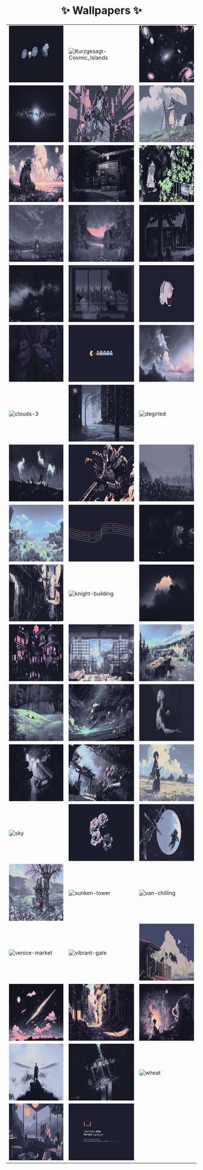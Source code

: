 <div align="center">
  <h1>✨ Wallpapers ✨</h1>

<table>
  <tr>
    <td>
      <img alt="Kurzgesagt-Asteroid_Miner_1" src="../Kurzgesagt-Asteroid_Miner_1.png" width="260" height="150"/>
    </td>
    <td>
      <img alt="Kurzgesagt-Cosmic_Islands" src="../Kurzgesagt-Cosmic_Islands.png" width="260" height="150"/>
    </td>
    <td>
      <img alt="Kurzgesagt-Galaxies" src="../Kurzgesagt-Galaxies.png" width="260" height="150"/>
    </td>
  </tr>
  <tr>
    <td>
      <img alt="Kurzgesagt-Galaxy_3" src="../Kurzgesagt-Galaxy_3.png" width="260" height="150"/>
    </td>
    <td>
      <img alt="Mocha-hald8-pinkish" src="../Mocha-hald8-pinkish.jpg" width="260" height="150"/>
    </td>
    <td>
      <img alt="The-Wind-Rises" src="../The-Wind-Rises.jpg" width="260" height="150"/>
    </td>
  </tr>
  <tr>
    <td>
      <img alt="astronaut" src="../astronaut.png" width="260" height="150"/>
    </td>
    <td>
      <img alt="basement" src="../basement.jpg" width="260" height="150"/>
    </td>
    <td>
      <img alt="beach-path" src="../beach-path.jpg" width="260" height="150"/>
    </td>
  </tr>
  <tr>
    <td>
      <img alt="cabin-4" src="../cabin-4.png" width="260" height="150"/>
    </td>
    <td>
      <img alt="cabin-5" src="../cabin-5.png" width="260" height="150"/>
    </td>
    <td>
      <img alt="cabin" src="../cabin.png" width="260" height="150"/>
    </td>
  </tr>
  <tr>
    <td>
      <img alt="car-wreck" src="../car-wreck.png" width="260" height="150"/>
    </td>
    <td>
      <img alt="cat-vibin" src="../cat-vibin.png" width="260" height="150"/>
    </td>
    <td>
      <img alt="cat_drink" src="../cat_drink.png" width="260" height="150"/>
    </td>
  </tr>
  <tr>
    <td>
      <img alt="cat_leaves" src="../cat_leaves.png" width="260" height="150"/>
    </td>
    <td>
      <img alt="cat_pacman" src="../cat_pacman.png" width="260" height="150"/>
    </td>
    <td>
      <img alt="clouds-3" src="../clouds-3.jpg" width="260" height="150"/>
    </td>
  </tr>
  <tr>
    <td>
      <img alt="clouds-3" src="../clouds-3.png" width="260" height="150"/>
    </td>
    <td>
      <img alt="cold-alley" src="../cold-alley.png" width="260" height="150"/>
    </td>
    <td>
      <img alt="degirled" src="../degirled.png" width="260" height="150"/>
    </td>
  </tr>
  <tr>
    <td>
      <img alt="dominik-mayer" src="../dominik-mayer.jpg" width="260" height="150"/>
    </td>
    <td>
      <img alt="doom-catppuccin-l3" src="../doom-catppuccin-l3.png" width="260" height="150"/>
    </td>
    <td>
      <img alt="flowering-rain" src="../flowering-rain.png" width="260" height="150"/>
    </td>
  </tr>
  <tr>
    <td>
      <img alt="genshin-landscape" src="../genshin-landscape.png" width="260" height="150"/>
    </td>
    <td>
      <img alt="harmony" src="../harmony.png" width="260" height="150"/>
    </td>
    <td>
      <img alt="hollow-knight" src="../hollow-knight.png" width="260" height="150"/>
    </td>
  </tr>
  <tr>
    <td>
      <img alt="japan-alley" src="../japan-alley.png" width="260" height="150"/>
    </td>
    <td>
      <img alt="knight-building" src="../knight-building.png" width="260" height="150"/>
    </td>
    <td>
      <img alt="marine-tunnel" src="../marine-tunnel.jpg" width="260" height="150"/>
    </td>
  </tr>
  <tr>
    <td>
      <img alt="neon-dim" src="../neon-dim.png" width="260" height="150"/>
    </td>
    <td>
      <img alt="paint" src="../paint.jpg" width="260" height="150"/>
    </td>
    <td>
      <img alt="painting-standing" src="../painting-standing.jpg" width="260" height="150"/>
    </td>
  </tr>
  <tr>
    <td>
      <img alt="pixel-napping" src="../pixel-napping.png" width="260" height="150"/>
    </td>
    <td>
      <img alt="result_3" src="../result_3.png" width="260" height="150"/>
    </td>
    <td>
      <img alt="rockman" src="../rockman.png" width="260" height="150"/>
    </td>
  </tr>
  <tr>
    <td>
      <img alt="ruins" src="../ruins.jpg" width="260" height="150"/>
    </td>
    <td>
      <img alt="sakura-gate" src="../sakura-gate.jpg" width="260" height="150"/>
    </td>
    <td>
      <img alt="samurai" src="../samurai.jpg" width="260" height="150"/>
    </td>
  </tr>
  <tr>
    <td>
      <img alt="sky" src="../sky.png" width="260" height="150"/>
    </td>
    <td>
      <img alt="soft-rose" src="../soft-rose.jpg" width="260" height="150"/>
    </td>
    <td>
      <img alt="space" src="../space.png" width="260" height="150"/>
    </td>
  </tr>
  <tr>
    <td>
      <img alt="stall" src="../stall.jpg" width="260" height="150"/>
    </td>
    <td>
      <img alt="sunken-tower" src="../sunken-tower.png" width="260" height="150"/>
    </td>
    <td>
      <img alt="van-chilling" src="../van-chilling.png" width="260" height="150"/>
    </td>
  </tr>
  <tr>
    <td>
      <img alt="venice-market" src="../venice-market.png" width="260" height="150"/>
    </td>
    <td>
      <img alt="vibrant-gate" src="../vibrant-gate.png" width="260" height="150"/>
    </td>
    <td>
      <img alt="wall_2" src="../wall_2.png" width="260" height="150"/>
    </td>
  </tr>
  <tr>
    <td>
      <img alt="wallhaven-9mjw78" src="../wallhaven-9mjw78.png" width="260" height="150"/>
    </td>
    <td>
      <img alt="wallpaper-theme-converter5" src="../wallpaper-theme-converter5.png" width="260" height="150"/>
    </td>
    <td>
      <img alt="wallpaper-theme-converter9" src="../wallpaper-theme-converter9.png" width="260" height="150"/>
    </td>
  </tr>
  <tr>
    <td>
      <img alt="wanderer" src="../wanderer.jpg" width="260" height="150"/>
    </td>
    <td>
      <img alt="waterfall" src="../waterfall.png" width="260" height="150"/>
    </td>
    <td>
      <img alt="wheat" src="../wheat.png" width="260" height="150"/>
    </td>
  </tr>
  <tr>
    <td>
      <img alt="window-room" src="../window-room.png" width="260" height="150"/>
    </td>
    <td>
      <img alt="windows-error" src="../windows-error.jpg" width="260" height="150"/>
    </td>
  </tr>
</table>

</div>
